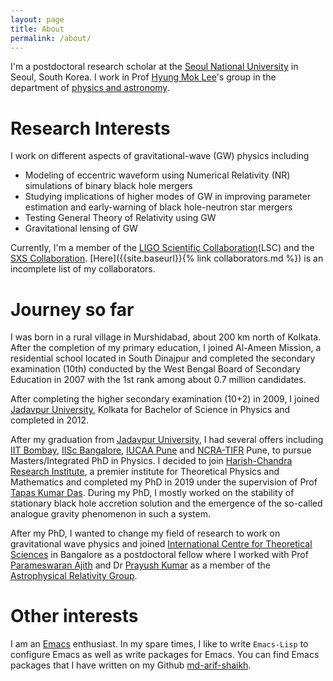 ```yaml
---
layout: page
title: About
permalink: /about/
---
```


I'm a postdoctoral research scholar at the [Seoul National
University](https://en.snu.ac.kr) in Seoul, South Korea. I work in Prof [Hyung
Mok Lee](http://astro.snu.ac.kr/~hmlee/)'s group in the department of [physics
and astronomy](https://physics.snu.ac.kr/en).

# Research Interests
I work on different aspects of gravitational-wave (GW) physics including 
  - Modeling of eccentric waveform using Numerical Relativity (NR) simulations of binary black hole mergers
  - Studying implications of higher modes of GW in improving parameter estimation and early-warning of black hole-neutron star mergers
  - Testing General Theory of Relativity using GW
  - Gravitational lensing of GW

Currently, I'm a member of the [LIGO Scientific Collaboration](https://www.ligo.org/)(LSC) and the [SXS Collaboration](https://www.black-holes.org/). [Here]({{site.baseurl}}{% link collaborators.md %}) is an incomplete list of my collaborators.

# Journey so far
I was born in a rural village in Murshidabad, about 200 km north of
Kolkata. After the completion of my primary education, I joined Al-Ameen
Mission, a residential school located in South Dinajpur and completed the
secondary examination (10th) conducted by the West Bengal Board of Secondary
Education in 2007 with the 1st rank among about 0.7 million candidates.

After completing the higher secondary examination (10+2) in 2009, I joined
[Jadavpur University](http://www.jaduniv.edu.in/), Kolkata for Bachelor of
Science in Physics and completed in 2012.

After my graduation from [Jadavpur University](http://www.jaduniv.edu.in/), I
had several offers including [IIT Bombay](https://www.iitb.ac.in/), [IISc
Bangalore](https://iisc.ac.in/), [IUCAA Pune](https://www.iucaa.in/en/) and
[NCRA-TIFR](http://www.ncra.tifr.res.in/ncra/main) Pune, to pursue
Masters/Integrated PhD in Physics.  I decided to join [Harish-Chandra Research
Institute](http://www.hri.res.in), a premier institute for Theoretical Physics
and Mathematics and completed my PhD in 2019 under the supervision of Prof
[Tapas Kumar Das](http://www.hri.res.in/~tapas/). During my PhD, I mostly
worked on the stability of stationary black hole accretion solution and the
emergence of the so-called analogue gravity phenomenon in such a system.

After my PhD, I wanted to change my field of research to work on gravitational
wave physics and joined [International Centre for Theoretical
Sciences](https://www.icts.res.in/) in Bangalore as a postdoctoral fellow where
I worked with Prof [Parameswaran
Ajith](https://home.icts.res.in/~ajith/Home.html) and Dr [Prayush
Kumar](https://www.icts.res.in/people/prayush-kumar) as a member of the
[Astrophysical Relativity Group](https://www.icts.res.in/research/astrorel).

# Other interests
I am an [Emacs](https://www.gnu.org/software/emacs/) enthusiast. In my spare times, I like to write `Emacs-Lisp` to configure Emacs as well as write packages for Emacs. You can find Emacs packages that I have written on my Github [md-arif-shaikh](https://github.com/md-arif-shaikh).
